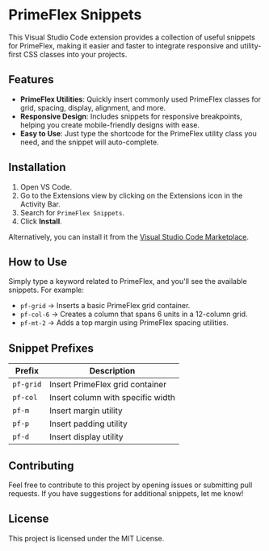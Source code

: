 # PrimeFlex Snippets

This Visual Studio Code extension provides a collection of useful snippets for PrimeFlex, making it easier and faster to integrate responsive and utility-first CSS classes into your projects.

## Features

- **PrimeFlex Utilities**: Quickly insert commonly used PrimeFlex classes for grid, spacing, display, alignment, and more.
- **Responsive Design**: Includes snippets for responsive breakpoints, helping you create mobile-friendly designs with ease.
- **Easy to Use**: Just type the shortcode for the PrimeFlex utility class you need, and the snippet will auto-complete.
  
## Installation

1. Open VS Code.
2. Go to the Extensions view by clicking on the Extensions icon in the Activity Bar.
3. Search for `PrimeFlex Snippets`.
4. Click **Install**.

Alternatively, you can install it from the [Visual Studio Code Marketplace](#).

## How to Use

Simply type a keyword related to PrimeFlex, and you'll see the available snippets. For example:

- `pf-grid` → Inserts a basic PrimeFlex grid container.
- `pf-col-6` → Creates a column that spans 6 units in a 12-column grid.
- `pf-mt-2` → Adds a top margin using PrimeFlex spacing utilities.

## Snippet Prefixes

| Prefix    | Description                         |
|-----------|-------------------------------------|
| `pf-grid` | Insert PrimeFlex grid container     |
| `pf-col`  | Insert column with specific width   |
| `pf-m`    | Insert margin utility               |
| `pf-p`    | Insert padding utility              |
| `pf-d`    | Insert display utility              |

## Contributing

Feel free to contribute to this project by opening issues or submitting pull requests. If you have suggestions for additional snippets, let me know!

## License

This project is licensed under the MIT License.
